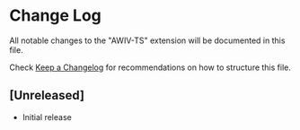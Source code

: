 # Change Log

All notable changes to the "AWIV-TS" extension will be documented in this file.

Check [Keep a Changelog](http://keepachangelog.com/) for recommendations on how to structure this file.

## [Unreleased]

- Initial release